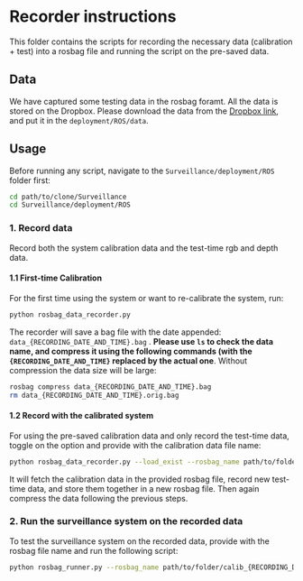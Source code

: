# Recorder instructions

This folder contains the scripts for recording the necessary data (calibration + test) into a rosbag file and running the script on the pre-saved data.

## Data

We have captured some testing data in the rosbag foramt. All the data is stored on the Dropbox. Please download the data from the [Dropbox link](https://www.dropbox.com/sh/6odjfrw522yko09/AAATSuZU7pl4vfzc-lVCro07a?dl=0), and put it in the ```deployment/ROS/data```.

## Usage

Before running any script, navigate to the ```Surveillance/deployment/ROS``` folder first:

```bash
cd path/to/clone/Surveillance
cd Surveillance/deployment/ROS
```



###  1. Record data

Record both the system calibration data and the test-time rgb and depth data.

#### 1.1 First-time Calibration

For the first time using the system or want to re-calibrate the system, run:

```bash
python rosbag_data_recorder.py
```

The recorder will save a bag file with the date appended: ```data_{RECORDING_DATE_AND_TIME}.bag``` . **Please use ```ls``` to check the data name, and compress it using the following commands (with the ```{RECORDING_DATE_AND_TIME}``` replaced by the actual one**. Without compression the data size will be large:

```bash
rosbag compress data_{RECORDING_DATE_AND_TIME}.bag
rm data_{RECORDING_DATE_AND_TIME}.orig.bag
```



#### 1.2 Record with the calibrated system

For using the pre-saved calibration data and only record the test-time data, toggle on the option and provide with the calibration data file name:

```bash
python rosbag_data_recorder.py --load_exist --rosbag_name path/to/folder/calib_{RECORDING_DATE_AND_TIME}.bag
```

It will fetch the calibration data in the provided rosbag file, record new test-time data, and store them together in a new rosbag file. Then again compress the data following the previous steps.



### 2. Run the surveillance system on the recorded data

To test the surveillance system on the recorded data, provide with the rosbag file name and run the following script:

```bash
python rosbag_runner.py --rosbag_name path/to/folder/calib_{RECORDING_DATE_AND_TIME}.bag
```
